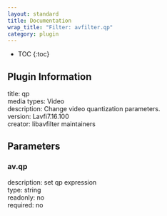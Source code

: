 ```yaml
---
layout: standard
title: Documentation
wrap_title: "Filter: avfilter.qp"
category: plugin
---
```

* TOC
{:toc}

## Plugin Information

title: qp  
media types:
Video  
description: Change video quantization parameters.  
version: Lavfi7.16.100  
creator: libavfilter maintainers  

## Parameters

### av.qp

  
description:
set qp expression  
type: string  
readonly: no  
required: no  

